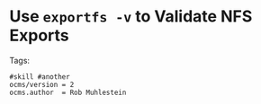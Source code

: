 # Use `exportfs -v` to Validate NFS Exports

Tags:

    #skill #another
    ocms/version = 2
    ocms.author  = Rob Muhlestein
